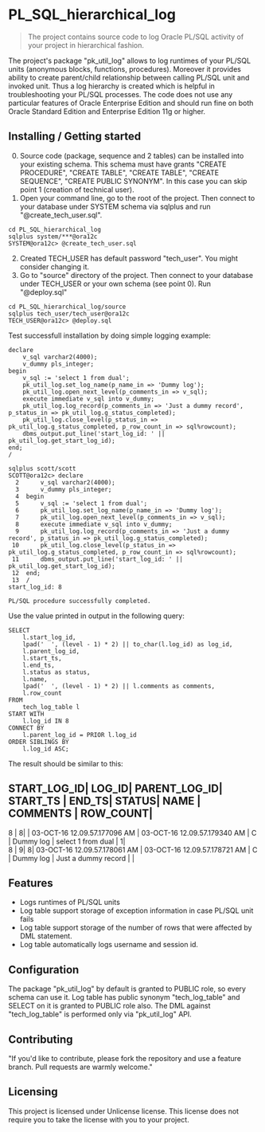 # PL_SQL_hierarchical_log
> The project contains source code to log Oracle PL/SQL activity of your project in hierarchical fashion.

The project's package "pk_util_log" allows to log runtimes of your PL/SQL units (anonymous blocks, functions, procedures). Moreover it provides ability to create parent/child relationship between calling PL/SQL unit and invoked unit. Thus a log hierarchy is created which is helpful in troubleshooting your PL/SQL processes. The code does not use any particular features of Oracle Enterprise Edition and should run fine on both Oracle Standard Edition and Enterprise Edition 11g or higher.

## Installing / Getting started

0. Source code (package, sequence and 2 tables) can be installed into your existing schema. This schema must have grants "CREATE PROCEDURE", "CREATE TABLE", "CREATE TABLE", "CREATE SEQUENCE", "CREATE PUBLIC SYNONYM". In this case you can skip point 1 (creation of technical user).
1. Open your command line, go to the root of the project. Then connect to your database under SYSTEM schema via sqlplus and run "@create_tech_user.sql".
```shell
cd PL_SQL_hierarchical_log
sqlplus system/***@ora12c
SYSTEM@ora12c> @create_tech_user.sql
```
2. Created TECH_USER has default password "tech_user". You might consider changing it.
3. Go to "source" directory of the project. Then connect to your database under TECH_USER or your own schema (see point 0). Run "@deploy.sql"
```shell
cd PL_SQL_hierarchical_log/source
sqlplus tech_user/tech_user@ora12c
TECH_USER@ora12c> @deploy.sql
```

Test successfull installation by doing simple logging example:

```PLSQL
declare
    v_sql varchar2(4000);
    v_dummy pls_integer;
begin
    v_sql := 'select 1 from dual';
    pk_util_log.set_log_name(p_name_in => 'Dummy log');
    pk_util_log.open_next_level(p_comments_in => v_sql);
    execute immediate v_sql into v_dummy;
    pk_util_log.log_record(p_comments_in => 'Just a dummy record', p_status_in => pk_util_log.g_status_completed);
    pk_util_log.close_level(p_status_in => pk_util_log.g_status_completed, p_row_count_in => sql%rowcount);
    dbms_output.put_line('start_log_id: ' || pk_util_log.get_start_log_id);
end;
/
```

```shell
sqlplus scott/scott
SCOTT@ora12c> declare
  2      v_sql varchar2(4000);
  3      v_dummy pls_integer;
  4  begin
  5      v_sql := 'select 1 from dual';
  6      pk_util_log.set_log_name(p_name_in => 'Dummy log');
  7      pk_util_log.open_next_level(p_comments_in => v_sql);
  8      execute immediate v_sql into v_dummy;
  9      pk_util_log.log_record(p_comments_in => 'Just a dummy record', p_status_in => pk_util_log.g_status_completed);
 10      pk_util_log.close_level(p_status_in => pk_util_log.g_status_completed, p_row_count_in => sql%rowcount);
 11      dbms_output.put_line('start_log_id: ' || pk_util_log.get_start_log_id);
 12  end;
 13  /
start_log_id: 8

PL/SQL procedure successfully completed.
```

Use the value printed in output in the following query:

```PLSQL
SELECT    
    l.start_log_id,
	lpad('  ', (level - 1) * 2) || to_char(l.log_id) as log_id,
    l.parent_log_id,
	l.start_ts,
	l.end_ts,
	l.status as status,
    l.name,
	lpad('  ', (level - 1) * 2) || l.comments as comments,
    l.row_count
FROM
	tech_log_table l
START WITH
	l.log_id IN 8
CONNECT BY
	l.parent_log_id = PRIOR l.log_id
ORDER SIBLINGS BY
	l.log_id ASC;
```

The result should be similar to this:

START_LOG_ID|	LOG_ID|	PARENT_LOG_ID|	START_TS                      |	                            END_TS|	STATUS|	NAME      |	COMMENTS              |	ROW_COUNT|
------------------------------------------------------------------------------------------------------------------------------------------------------------------
8	        |        8|		         |   03-OCT-16 12.09.57.177096 AM | 	03-OCT-16 12.09.57.179340 AM  | 	C |	Dummy log |	select 1 from dual	  |	        1|	
8	        |        9|	            8|	 03-OCT-16 12.09.57.178061 AM |	    03-OCT-16 12.09.57.178721 AM  |	    C |	Dummy log |	  Just a dummy record |			 |


## Features

* Logs runtimes of PL/SQL units
* Log table support storage of exception information in case PL/SQL unit fails
* Log table support storage of the number of rows that were affected by DML statement.
* Log table automatically logs username and session id.

## Configuration

The package "pk_util_log" by default is granted to PUBLIC role, so every schema can use it. Log table has public synonym "tech_log_table" and SELECT on it is granted to PUBLIC role also. The DML against "tech_log_table" is performed only via "pk_util_log" API.

## Contributing

"If you'd like to contribute, please fork the repository and use a feature
branch. Pull requests are warmly welcome."

## Licensing

This project is licensed under Unlicense license. This license does not require you to take the license with you to your project.
